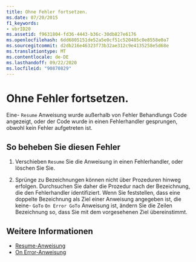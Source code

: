 ```yaml
---
title: Ohne Fehler fortsetzen.
ms.date: 07/20/2015
f1_keywords:
- vbrID20
ms.assetid: f9631804-fd36-4443-b36c-30db827e6176
ms.openlocfilehash: 6dd6805151de52a5e0cf51c520485c0e8558e0a7
ms.sourcegitcommit: d2db216e46323f73b32ae312c9e4135258e5d68e
ms.translationtype: MT
ms.contentlocale: de-DE
ms.lasthandoff: 09/22/2020
ms.locfileid: "90870829"
---
```

# <a name="resume-without-error"></a>Ohne Fehler fortsetzen.

Eine- `Resume` Anweisung wurde außerhalb von Fehler Behandlungs Code angezeigt, oder der Code wurde in einen Fehlerhandler gesprungen, obwohl kein Fehler aufgetreten ist.  
  
## <a name="to-correct-this-error"></a>So beheben Sie diesen Fehler  
  
1. Verschieben `Resume` Sie die Anweisung in einen Fehlerhandler, oder löschen Sie Sie.  
  
2. Sprünge zu Bezeichnungen können nicht über Prozeduren hinweg erfolgen. Durchsuchen Sie daher die Prozedur nach der Bezeichnung, die den Fehlerhandler identifiziert. Wenn Sie feststellen, dass eine doppelte Bezeichnung als Ziel einer Anweisung angegeben ist, die keine- `GoTo` `On Error GoTo` Anweisung ist, ändern Sie die Zeilen Bezeichnung so, dass Sie mit dem vorgesehenen Ziel übereinstimmt.  
  
## <a name="see-also"></a>Weitere Informationen

- [Resume-Anweisung](../statements/resume-statement.md)
- [On Error-Anweisung](../statements/on-error-statement.md)
